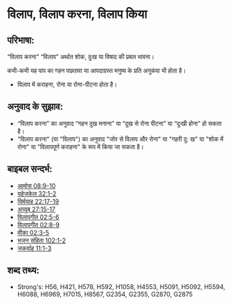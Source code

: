 # विलाप, विलाप करना, विलाप किया #

## परिभाषा: ##

“विलाप करना” “विलाप” अर्थात शोक, दुःख या विषाद की प्रबल भावना।

कभी-कभी यह पाप का गहन पछतावा या आपदाग्रस्त मनुष्य के प्रति अनुकंपा भी होता है।

* विलाप में कराहना, रोना या रोना-पीटना होता है।

## अनुवाद के सुझाव: ##

* “विलाप करना” का अनुवाद “गहन दुख मनाना” या “दुख से रोना पीटना” या “दुःखी होना” हो सकता है।
* "विलाप करना" (या "विलाप") का अनुवाद "जोर से विलाप और रोना" या "गहरी दु: ख" या "शोक में रोना" या "विलापपूर्ण कराहना" के रूप में किया जा सकता है।

## बाइबल सन्दर्भ: ##

* [आमोस 08:9-10](rc://hi/tn/help/amo/08/09)
* [यहेजकेल 32:1-2](rc://hi/tn/help/ezk/32/01)
* [यिर्मयाह 22:17-19](rc://hi/tn/help/jer/22/17)
* [अय्यूब 27:15-17](rc://hi/tn/help/job/27/15)
* [विलापगीत 02:5-6](rc://hi/tn/help/lam/02/05)
* [विलापगीत 02:8-9](rc://hi/tn/help/lam/02/08)
* [मीका 02:3-5](rc://hi/tn/help/mic/02/03)
* [भजन संहिता 102:1-2](rc://hi/tn/help/psa/102/001)
* [जकर्याह 11:1-3](rc://hi/tn/help/zec/11/01)


## शब्द तथ्य: ##

* Strong's: H56, H421, H578, H592, H1058, H4553, H5091, H5092, H5594, H6088, H6969, H7015, H8567, G2354, G2355, G2870, G2875
